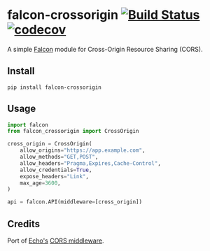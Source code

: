 # falcon-crossorigin [![Build Status](https://travis-ci.org/admiralobvious/falcon-crossorigin.svg?branch=master)](https://travis-ci.org/admiralobvious/falcon-crossorigin) [![codecov](https://codecov.io/gh/admiralobvious/falcon-crossorigin/branch/master/graph/badge.svg)](https://codecov.io/gh/admiralobvious/falcon-crossorigin)

A simple [Falcon](https://github.com/falconry/falcon) module for Cross-Origin Resource Sharing (CORS).


## Install
```shell script
pip install falcon-crossorigin
```

## Usage
```python
import falcon
from falcon_crossorigin import CrossOrigin

cross_origin = CrossOrigin(
    allow_origins="https://app.example.com",
    allow_methods="GET,POST",
    allow_headers="Pragma,Expires,Cache-Control",
    allow_credentials=True,
    expose_headers="Link",
    max_age=3600,
)

api = falcon.API(middleware=[cross_origin])
```

## Credits
Port of [Echo's](https://github.com/labstack/echo) [CORS middleware](https://github.com/labstack/echo/blob/1f6cc362cc91b22e5889b2674e45cf3545d6ee21/middleware/cors.go).
